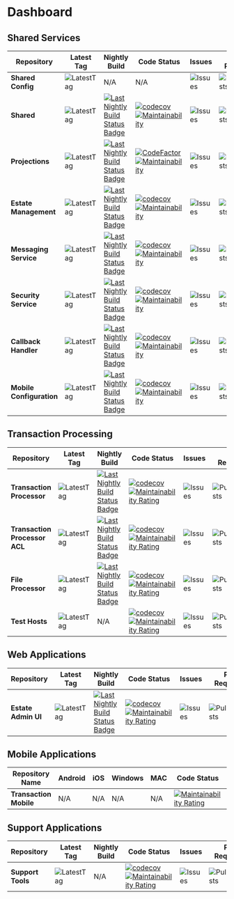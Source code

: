 

# Dashboard

## Shared Services
|Repository |Latest Tag|Nightly Build|Code Status |Issues|Pull Requests||
| --- | --- | --- | --- | --- |--- | --- |
| **Shared Config** |![LatestTag](https://img.shields.io/github/v/tag/TransactionProcessing/SharedConfiguration) |N/A|N/A| ![Issues](https://img.shields.io/github/issues/TransactionProcessing/SharedConfiguration) |![PullRequests](https://img.shields.io/github/issues-pr/TransactionProcessing/SharedConfiguration) |[![Repository](https://img.shields.io/badge/github-repo-green)](https://github.com/TransactionProcessing/SharedConfiguration) |
| **Shared** |![LatestTag](https://img.shields.io/github/v/tag/TransactionProcessing/Shared) |[![Last Nightly Build Status Badge](https://github.com/TransactionProcessing/Shared/actions/workflows/nightlybuild.yml/badge.svg)](https://github.com/TransactionProcessing/Shared/actions/workflows/nightlybuild.yml)  |[![codecov](https://codecov.io/gh/TransactionProcessing/Shared/branch/master/graph/badge.svg?token=8BWU9m49Z6)](https://codecov.io/gh/TransactionProcessing/Shared)[![Maintainability](https://api.codeclimate.com/v1/badges/8b6259cd9496add43b08/maintainability)](https://codeclimate.com/github/TransactionProcessing/Shared/maintainability)|    ![Issues](https://img.shields.io/github/issues/TransactionProcessing/Shared) |![PullRequests](https://img.shields.io/github/issues-pr/TransactionProcessing/Shared) |[![Repository](https://img.shields.io/badge/github-repo-green)](https://github.com/TransactionProcessing/Shared) |
|**Projections** | ![LatestTag](https://img.shields.io/github/v/tag/TransactionProcessing/EventStoreProjections)| [![Last Nightly Build Status Badge](https://github.com/TransactionProcessing/EventStoreProjections/actions/workflows/nightlybuild.yml/badge.svg)](https://github.com/TransactionProcessing/EventStoreProjections/actions/workflows/nightlybuild.yml)  |[![CodeFactor](https://www.codefactor.io/repository/github/transactionprocessing/eventstoreprojections/badge?s=1a51da1592f153d197e962ba38d9ab93eb9eabc7)](https://www.codefactor.io/repository/github/transactionprocessing/eventstoreprojections) [![Maintainability](https://api.codeclimate.com/v1/badges/b5388128e45d3bb66047/maintainability)](https://codeclimate.com/github/TransactionProcessing/EventStoreProjections/maintainability)| ![Issues](https://img.shields.io/github/issues/TransactionProcessing/EventStoreProjections)|![PullRequests](https://img.shields.io/github/issues-pr/TransactionProcessing/EventStoreProjections)| [![Repository](https://img.shields.io/badge/github-repo-green)](https://github.com/TransactionProcessing/eventstoreprojections)|
| **Estate Management** | ![LatestTag](https://img.shields.io/github/v/tag/TransactionProcessing/EstateManagement)|[![Last Nightly Build Status Badge](https://github.com/TransactionProcessing/EstateManagement/actions/workflows/nightlybuild.yml/badge.svg)](https://github.com/TransactionProcessing/EstateManagement/actions/workflows/nightlybuild.yml) |[![codecov](https://codecov.io/gh/TransactionProcessing/EstateManagement/branch/master/graph/badge.svg?token=DY6ZKD7J9U)](https://codecov.io/gh/TransactionProcessing/EstateManagement) [![Maintainability](https://api.codeclimate.com/v1/badges/5609fad25117f0181023/maintainability)](https://codeclimate.com/github/TransactionProcessing/EstateManagement/maintainability) | ![Issues](https://img.shields.io/github/issues/TransactionProcessing/EstateManagement) | ![PullRequests](https://img.shields.io/github/issues-pr/TransactionProcessing/EstateManagement) | [![Repository](https://img.shields.io/badge/github-repo-green)](https://github.com/TransactionProcessing/EstateManagement)|
| **Messaging Service** | ![LatestTag](https://img.shields.io/github/v/tag/TransactionProcessing/Messaging) | [![Last Nightly Build Status Badge](https://github.com/TransactionProcessing/Messaging/actions/workflows/nightlybuild.yml/badge.svg)](https://github.com/TransactionProcessing/Messaging/actions/workflows/nightlybuild.yml)|[![codecov](https://codecov.io/gh/TransactionProcessing/Messaging/branch/master/graph/badge.svg?token=07J3EYF3K5)](https://codecov.io/gh/TransactionProcessing/Messaging) [![Maintainability](https://api.codeclimate.com/v1/badges/739620f8290c05f4b634/maintainability)](https://codeclimate.com/github/TransactionProcessing/Messaging/maintainability) |![Issues](https://img.shields.io/github/issues/TransactionProcessing/Messaging) |![PullRequests](https://img.shields.io/github/issues-pr/TransactionProcessing/Messaging) |[![Repository](https://img.shields.io/badge/github-repo-green)](https://github.com/TransactionProcessing/Messaging) |
| **Security Service** | ![LatestTag](https://img.shields.io/github/v/tag/TransactionProcessing/SecurityService) |[![Last Nightly Build Status Badge](https://github.com/TransactionProcessing/SecurityService/actions/workflows/nightlybuild.yml/badge.svg)](https://github.com/TransactionProcessing/SecurityService/actions/workflows/nightlybuild.yml)|[![codecov](https://codecov.io/gh/TransactionProcessing/SecurityService/branch/master/graph/badge.svg?token=j5wj8VOzVu)](https://codecov.io/gh/TransactionProcessing/SecurityService) [![Maintainability](https://api.codeclimate.com/v1/badges/6f5ca545ff83bca310d6/maintainability)](https://codeclimate.com/github/TransactionProcessing/SecurityService/maintainability)| ![Issues](https://img.shields.io/github/issues/TransactionProcessing/SecurityService) | ![PullRequests](https://img.shields.io/github/issues-pr/TransactionProcessing/SecurityService) |[![Repository](https://img.shields.io/badge/github-repo-green)](https://github.com/TransactionProcessing/SecurityService) |
| **Callback Handler** | ![LatestTag](https://img.shields.io/github/v/tag/TransactionProcessing/CallbackHandler) | [![Last Nightly Build Status Badge](https://github.com/TransactionProcessing/CallbackHandler/actions/workflows/nightlybuild.yml/badge.svg)](https://github.com/TransactionProcessing/CallbackHandler/actions/workflows/nightlybuild.yml)|[![codecov](https://codecov.io/gh/TransactionProcessing/CallbackHandler/branch/main/graph/badge.svg?token=OJ5ZWV078G)](https://codecov.io/gh/TransactionProcessing/CallbackHandler) [![Maintainability](https://api.codeclimate.com/v1/badges/e04f3b28a513edb04688/maintainability)](https://codeclimate.com/github/TransactionProcessing/CallbackHandler/maintainability) | ![Issues](https://img.shields.io/github/issues/TransactionProcessing/CallbackHandler) | ![PullRequests](https://img.shields.io/github/issues-pr/TransactionProcessing/CallbackHandler) |[![Repository](https://img.shields.io/badge/github-repo-green)](https://github.com/TransactionProcessing/CallbackHandler) |
| **Mobile Configuration** | ![LatestTag](https://img.shields.io/github/v/tag/TransactionProcessing/MobileConfiguration) | [![Last Nightly Build Status Badge](https://github.com/TransactionProcessing/MobileConfiguration/actions/workflows/nightlybuild.yml/badge.svg)](https://github.com/TransactionProcessing/MobileConfiguration/actions/workflows/nightlybuild.yml)|[![codecov](https://codecov.io/gh/TransactionProcessing/MobileConfiguration/branch/main/graph/badge.svg?token=OJ5ZWV078G)](https://codecov.io/gh/TransactionProcessing/MobileConfiguration) [![Maintainability](https://api.codeclimate.com/v1/badges/5519470c92d18851ce5e/maintainability)](https://codeclimate.com/github/TransactionProcessing/MobileConfiguration/maintainability) | ![Issues](https://img.shields.io/github/issues/TransactionProcessing/MobileConfiguration) | ![PullRequests](https://img.shields.io/github/issues-pr/TransactionProcessing/MobileConfiguration) |[![Repository](https://img.shields.io/badge/github-repo-green)](https://github.com/TransactionProcessing/MobileConfiguration) |

## Transaction Processing
|Repository |Latest Tag|Nightly Build|Code Status |Issues|Pull Requests||
| --- | --- | --- | --- | --- | --- | --- |
| **Transaction Processor** | ![LatestTag](https://img.shields.io/github/v/tag/TransactionProcessing/TransactionProcessor) | [![Last Nightly Build Status Badge](https://github.com/TransactionProcessing/TransactionProcessor/actions/workflows/nightlybuild.yml/badge.svg)](https://github.com/TransactionProcessing/TransactionProcessor/actions/workflows/nightlybuild.yml)|[![codecov](https://codecov.io/gh/TransactionProcessing/TransactionProcessor/branch/master/graph/badge.svg?token=OCKVVLDM7T)](https://codecov.io/gh/TransactionProcessing/TransactionProcessor) [![Maintainability Rating](https://sonarcloud.io/api/project_badges/measure?project=TransactionProcessing_TransactionProcessor&metric=sqale_rating)](https://sonarcloud.io/summary/new_code?id=TransactionProcessing_TransactionProcessor) | ![Issues](https://img.shields.io/github/issues/TransactionProcessing/TransactionProcessor) | ![PullRequests](https://img.shields.io/github/issues-pr/TransactionProcessing/TransactionProcessor) |[![Repository](https://img.shields.io/badge/github-repo-green)](https://github.com/TransactionProcessing/TransactionProcessor) |
| **Transaction Processor ACL** |![LatestTag](https://img.shields.io/github/v/tag/TransactionProcessing/TransactionProcessorACL) |[![Last Nightly Build Status Badge](https://github.com/TransactionProcessing/TransactionProcessorACL/actions/workflows/nightlybuild.yml/badge.svg)](https://github.com/TransactionProcessing/TransactionProcessorACL/actions/workflows/nightlybuild.yml)|[![codecov](https://codecov.io/gh/TransactionProcessing/TransactionProcessorACL/branch/master/graph/badge.svg?token=n1Q47ulbEv)](https://codecov.io/gh/TransactionProcessing/TransactionProcessorACL) [![Maintainability Rating](https://sonarcloud.io/api/project_badges/measure?project=TransactionProcessing_TransactionProcessorACL&metric=sqale_rating)](https://sonarcloud.io/summary/new_code?id=TransactionProcessing_TransactionProcessorACL)| ![Issues](https://img.shields.io/github/issues/TransactionProcessing/TransactionProcessorACL) | ![PullRequests](https://img.shields.io/github/issues-pr/TransactionProcessing/TransactionProcessorACL) |[![Repository](https://img.shields.io/badge/github-repo-green)](https://github.com/TransactionProcessing/TransactionProcessorACL) |
| **File Processor** | ![LatestTag](https://img.shields.io/github/v/tag/TransactionProcessing/FileProcessor) |[![Last Nightly Build Status Badge](https://github.com/TransactionProcessing/FileProcessor/actions/workflows/nightlybuild.yml/badge.svg)](https://github.com/TransactionProcessing/FileProcessor/actions/workflows/nightlybuild.yml)|[![codecov](https://codecov.io/gh/TransactionProcessing/FileProcessor/branch/main/graph/badge.svg?token=A9JEDY4FAG)](https://codecov.io/gh/TransactionProcessing/FileProcessor) [![Maintainability Rating](https://sonarcloud.io/api/project_badges/measure?project=TransactionProcessing_FileProcessor&metric=sqale_rating)](https://sonarcloud.io/summary/new_code?id=TransactionProcessing_FileProcessor)| ![Issues](https://img.shields.io/github/issues/TransactionProcessing/FileProcessor) | ![PullRequests](https://img.shields.io/github/issues-pr/TransactionProcessing/FileProcessor) |[![Repository](https://img.shields.io/badge/github-repo-green)](https://github.com/TransactionProcessing/FileProcessor) |
| **Test Hosts** | ![LatestTag](https://img.shields.io/github/v/tag/TransactionProcessing/TestHosts) |N/A|[![codecov](https://codecov.io/gh/TransactionProcessing/TestHosts/branch/main/graph/badge.svg?token=A9JEDY4FAG)](https://codecov.io/gh/TransactionProcessing/TestHosts) [![Maintainability Rating](https://sonarcloud.io/api/project_badges/measure?project=TransactionProcessing_TestHosts&metric=sqale_rating)](https://sonarcloud.io/summary/new_code?id=TransactionProcessing_TestHosts)| ![Issues](https://img.shields.io/github/issues/TransactionProcessing/TestHosts) | ![PullRequests](https://img.shields.io/github/issues-pr/TransactionProcessing/TestHosts) |[![Repository](https://img.shields.io/badge/github-repo-green)](https://github.com/TransactionProcessing/TestHosts) |

## Web Applications

|Repository |Latest Tag|Nightly Build|Code Status |Issues|Pull Requests||
| --- | --- | --- | --- | --- | --- | --- |
| **Estate Admin UI** | ![LatestTag](https://img.shields.io/github/v/tag/TransactionProcessing/EstateAdministrationUI)| [![Last Nightly Build Status Badge](https://github.com/TransactionProcessing/EstateAdministrationUI/actions/workflows/nightlybuild.yml/badge.svg)](https://github.com/TransactionProcessing/EstateAdministrationUI/actions/workflows/nightlybuild.yml)|[![codecov](https://codecov.io/gh/TransactionProcessing/EstateAdministrationUI/branch/master/graph/badge.svg?token=AO1ppJ2Lzq)](https://codecov.io/gh/TransactionProcessing/EstateAdministrationUI) [![Maintainability Rating](https://sonarcloud.io/api/project_badges/measure?project=TransactionProcessing_EstateAdministrationUI&metric=sqale_rating)](https://sonarcloud.io/summary/new_code?id=TransactionProcessing_EstateAdministrationUI) | ![Issues](https://img.shields.io/github/issues/TransactionProcessing/EstateAdministrationUI) | ![PullRequests](https://img.shields.io/github/issues-pr/TransactionProcessing/EstateAdministrationUI) |[![Repository](https://img.shields.io/badge/github-repo-green)](https://github.com/TransactionProcessing/EstateAdministrationUI)

## Mobile Applications
|Repository Name|Android|iOS|Windows|MAC|Code Status | Issues|Pull Requests||
| --- | --- | --- | --- | --- |--- |--- |--- | --- |
| **Transaction Mobile** | N/A | N/A | N/A|N/A| [![Maintainability Rating](https://sonarcloud.io/api/project_badges/measure?project=TransactionProcessing_TransactionMobile&metric=sqale_rating)](https://sonarcloud.io/summary/new_code?id=TransactionProcessing_TransactionMobile) | ![Issues](https://img.shields.io/github/issues/TransactionProcessing/TransactionMobile) | ![PullRequests](https://img.shields.io/github/issues-pr/TransactionProcessing/transactionmobile)|[![Repository](https://img.shields.io/badge/github-repo-green)](https://github.com/TransactionProcessing/TransactionMobile) |

## Support Applications

|Repository |Latest Tag|Nightly Build|Code Status |Issues|Pull Requests||
| --- | --- | --- | --- | --- | --- | --- |
| **Support Tools** | ![LatestTag](https://img.shields.io/github/v/tag/TransactionProcessing/SupportTools)| N/A|[![codecov](https://codecov.io/gh/TransactionProcessing/SupportTools/branch/master/graph/badge.svg?token=AO1ppJ2Lzq)](https://codecov.io/gh/SupportTools/PowerBIReporting) [![Maintainability Rating](https://sonarcloud.io/api/project_badges/measure?project=TransactionProcessing_SupportTools&metric=sqale_rating)](https://sonarcloud.io/summary/new_code?id=TransactionProcessing_SupportTools) | ![Issues](https://img.shields.io/github/issues/TransactionProcessing/SupportTools) | ![PullRequests](https://img.shields.io/github/issues-pr/TransactionProcessing/SupportTools) |[![Repository](https://img.shields.io/badge/github-repo-green)](https://github.com/TransactionProcessing/SupportTools)
